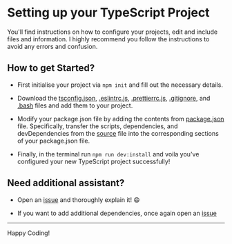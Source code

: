 # Setting up your TypeScript Project

You'll find instructions on how to configure your projects, edit and include files and information.
I highly recommend you follow the instructions to avoid any errors and confusion.

## How to get Started?
  
- First initialise your project via `npm init` and fill out the necessary details.

- Download the [tsconfig.json](https://github.com/CringleySDays/Initialising-TypeScript/blob/yarn-main/tsconfig.json), [.eslintrc.js](https://github.com/CringleySDays/Initialising-TypeScript/blob/yarn-main/.eslintrc.js), [.prettierrc.js](https://github.com/CringleySDays/Initialising-TypeScript/blob/yarn-main/.prettierrc.js), [.gitignore](https://github.com/CringleySDays/Initialising-TypeScript/blob/yarn-main/.gitignore), and [.bash](https://github.com/CringleySDays/Initialising-TypeScript/blob/yarn-main/.bash) files and add them to your project.

- Modify your package.json file by adding the contents from [package.json](https://github.com/CringleySDays/Initialising-TypeScript/blob/yarn-main/package.json) file. Specifically, transfer the scripts,
dependencies, and devDependencies from the [source](https://github.com/CringleySDays/Initialising-TypeScript/blob/yarn-main/package.json) file into the corresponding sections of your package.json file.

- Finally, in the terminal run `npm run dev:install` and voila you've configured your new TypeScript project
successfully!

## Need additional assistant?

- Open an [issue](https://github.com/CringleySDays/Initialising-TypeScript/issues) and thoroughly explain it! 😄

- If you want to add additional dependencies, once again open an [issue](https://github.com/CringleySDays/Initialising-TypeScript/issues)

--------
Happy Coding!
